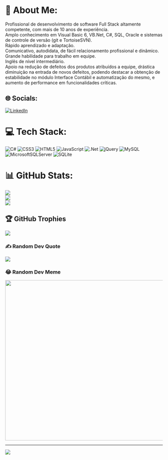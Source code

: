 # 💫 About Me:
Profissional de desenvolvimento de software Full Stack altamente competente, com mais de 10 anos de experiência.<br>Amplo conhecimento em Visual Basic 6, VB.Net, C#, SQL, Oracle e sistemas de controle de versão (git e TortoiseSVN).<br>Rápido aprendizado e adaptação.<br>Comunicativo, autodidata, de fácil relacionamento profissional e dinâmico.<br>Grande habilidade para trabalho em equipe.<br>Inglês de nível intermediário.<br>Apoio na redução de defeitos dos produtos atribuídos a equipe, drástica diminuição na entrada de novos defeitos, podendo destacar a obtenção de estabilidade no módulo Interface Contábil e automatização do mesmo, e aumento de performance em funcionalidades críticas.


## 🌐 Socials:
[![LinkedIn](https://img.shields.io/badge/LinkedIn-%230077B5.svg?logo=linkedin&logoColor=white)](https://linkedin.com/in/https://www.linkedin.com/in/marcioconstantino) 

# 💻 Tech Stack:
![C#](https://img.shields.io/badge/c%23-%23239120.svg?style=for-the-badge&logo=c-sharp&logoColor=white) ![CSS3](https://img.shields.io/badge/css3-%231572B6.svg?style=for-the-badge&logo=css3&logoColor=white) ![HTML5](https://img.shields.io/badge/html5-%23E34F26.svg?style=for-the-badge&logo=html5&logoColor=white) ![JavaScript](https://img.shields.io/badge/javascript-%23323330.svg?style=for-the-badge&logo=javascript&logoColor=%23F7DF1E) ![.Net](https://img.shields.io/badge/.NET-5C2D91?style=for-the-badge&logo=.net&logoColor=white) ![jQuery](https://img.shields.io/badge/jquery-%230769AD.svg?style=for-the-badge&logo=jquery&logoColor=white) ![MySQL](https://img.shields.io/badge/mysql-%2300f.svg?style=for-the-badge&logo=mysql&logoColor=white) ![MicrosoftSQLServer](https://img.shields.io/badge/Microsoft%20SQL%20Sever-CC2927?style=for-the-badge&logo=microsoft%20sql%20server&logoColor=white) ![SQLite](https://img.shields.io/badge/sqlite-%2307405e.svg?style=for-the-badge&logo=sqlite&logoColor=white)
# 📊 GitHub Stats:
![](https://github-readme-stats.vercel.app/api?username=mrconstantino&theme=default&hide_border=false&include_all_commits=true&count_private=true)<br/>
![](https://github-readme-streak-stats.herokuapp.com/?user=mrconstantino&theme=default&hide_border=false)<br/>
![](https://github-readme-stats.vercel.app/api/top-langs/?username=mrconstantino&theme=default&hide_border=false&include_all_commits=true&count_private=true&layout=compact)

## 🏆 GitHub Trophies
![](https://github-profile-trophy.vercel.app/?username=mrconstantino&theme=dracula&no-frame=false&no-bg=false&margin-w=4)

### ✍️ Random Dev Quote
![](https://quotes-github-readme.vercel.app/api?type=horizontal&theme=light)

### 😂 Random Dev Meme
<img src="https://random-memer.herokuapp.com/" width="512px"/>

---
[![](https://visitcount.itsvg.in/api?id=mrconstantino&icon=0&color=0)](https://visitcount.itsvg.in)

<!-- Proudly created with GPRM ( https://gprm.itsvg.in ) -->
